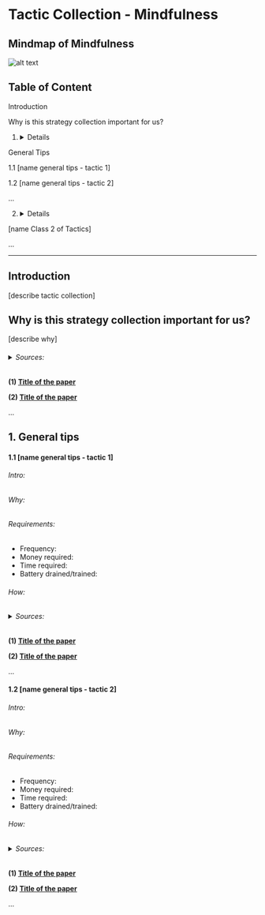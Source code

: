 # Tactic Collection - Mindfulness

## Mindmap of Mindfulness

![alt text]()

## Table of Content

Introduction

Why is this strategy collection important for us?


1. <details>
<summary>General Tips</summary>

1.1 [name general tips - tactic 1]

1.2 [name general tips - tactic 2]

...

</details>



2. <details>
<summary> [name Class 2 of Tactics] </summary>



</details>

...



---
## Introduction
[describe tactic collection]
## Why is this strategy collection important for us?
[describe why]
###### <details><summary> Sources: </summary>

**(1) [Title of the paper]()**

**(2) [Title of the paper]()**

...

</details>


## 1. General tips
#### 1.1 [name general tips - tactic 1]
###### Intro:
###### Why:
###### Requirements:
- Frequency:
- Money required:
- Time required:
- Battery drained/trained:

###### How:
###### <details><summary> Sources: </summary>

**(1) [Title of the paper]()**

**(2) [Title of the paper]()**

...

</details>

#### 1.2 [name general tips - tactic 2]
###### Intro:
###### Why:
###### Requirements:
- Frequency:
- Money required:
- Time required:
- Battery drained/trained:

###### How:
###### <details><summary> Sources: </summary>

**(1) [Title of the paper]()**

**(2) [Title of the paper]()**

...

</details>
